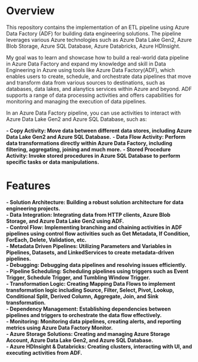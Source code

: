# Overview

This repository contains the implementation of an ETL pipeline using Azure Data Factory (ADF) for building data engineering solutions. The pipeline leverages various Azure technologies such as Azure Data Lake Gen2, Azure Blob Storage, Azure SQL Database, Azure Databricks, Azure HDInsight.

My goal was to learn and showcase how to build a real-world data pipeline in Azure Data Factory and expand my knowledge and skill in Data Engineering in Azure using tools like Azure Data Factory(ADF), which enables users to create, schedule, and orchestrate data pipelines that move and transform data from various sources to destinations, such as databases, data lakes, and alanytics services within Azure and beyond. ADF supports a range of data processing activities and offers capabilities for monitoring and managing the execution of data pipelines.

In an Azure Data Factory pipeline, you can use activities to interact with Azure Data Lake Gen2 and Azure SQL Database, such as:

**- Copy Activity: Move data between different data stores, including Azure Data Lake Gen2 and Azure SQL Database.**
**- Data Flow Activity: Perform data transformations directly within Azure Data Factory, including filtering, aggregating, joining and much more.**
**- Stored Procedure Activity: Invoke stored procedures in Azure SQL Database to perform specific tasks or data manipulations.**


# Features

**- Solution Architecture: Building a robust solution architecture for data engineering projects.**<br />
**- Data Integration: Integrating data from HTTP clients, Azure Blob Storage, and Azure Data Lake Gen2 using ADF.**<br />
**- Control Flow: Implementing branching and chaining activities in ADF pipelines using control flow activities such as Get Metadata, If Condition, ForEach, Delete, Validation, etc.**<br />
**- Metadata Driven Pipelines: Utilizing Parameters and Variables in Pipelines, Datasets, and LinkedServices to create metadata-driven pipelines.**<br />
**- Debugging: Debugging data pipelines and resolving issues efficiently.**<br />
**- Pipeline Scheduling: Scheduling pipelines using triggers such as Event Trigger, Schedule Trigger, and Tumbling Window Trigger.**<br />
**- Transformation Logic: Creating Mapping Data Flows to implement transformation logic including Source, Filter, Select, Pivot, Lookup, Conditional Split, Derived Column, Aggregate, Join, and Sink transformation.**<br />
**- Dependency Management: Establishing dependencies between pipelines and triggers to orchestrate the data flow effectively.**<br />
**- Monitoring: Monitoring data pipelines, creating alerts, and reporting metrics using Azure Data Factory Monitor.**<br />
**- Azure Storage Solutions: Creating and managing Azure Storage Account, Azure Data Lake Gen2, and Azure SQL Database.**<br />
**- Azure HDInsight & Databricks: Creating clusters, interacting with UI, and executing activities from ADF.**<br />


